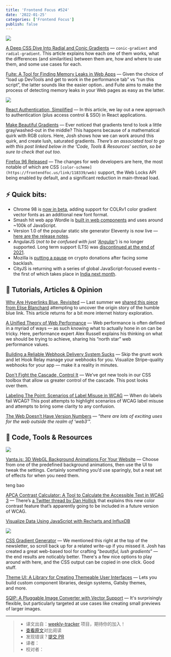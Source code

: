 ```yaml
---
title: 'Frontend Focus #524'
date: '2022-01-25'
categories: ['Frontend Focus']
publish: false
---
```


[![](https://res.cloudinary.com/cpress/image/upload/w_1280,e_sharpen:60/v1641992854/b3e9yiscwbaepolakbax.jpg)](https://frontendfoc.us/link/118333/web)

[A Deep CSS Dive Into Radial and Conic Gradients](https://frontendfoc.us/link/118333/web "www.smashingmagazine.com") — `conic-gradient` and `radial-gradient`. This article explains how each one of them works, what the differences (and similarities) between them are, how and where to use them, and some use cases for each.

[Fuite: A Tool for Finding Memory Leaks in Web Apps](https://frontendfoc.us/link/118363/web "nolanlawson.com") — Given the choice of “load up DevTools and get to work in the performance tab” vs “run this script”, the latter sounds like the easier option.. and Fuite aims to make the process of detecting memory leaks in your Web pages as easy as the latter.

[![](https://copm.s3.amazonaws.com/b1e915b5.png)](https://frontendfoc.us/link/118335/web)

[React Authentication, Simplified](https://frontendfoc.us/link/118335/web "userfront.com") — In this article, we lay out a new approach to authentication (plus access control & SSO) in React applications.

[Make Beautiful Gradients](https://frontendfoc.us/link/118334/web "www.joshwcomeau.com") — Ever noticed that gradients tend to look a little gray/washed-out in the middle? This happens because of a mathematical quirk with RGB colors. Here, Josh shows how we can work around this quirk, and create lush, saturated gradients. _There’s an associated tool to go with this post linked below in the 'Code, Tools & Resources' section, so be sure to check that out too._

[Firefox 96 Released](https://frontendfoc.us/link/118338/web "www.mozilla.org") — The changes for web developers are here, the most notable of which are CSS `[color-scheme](https://frontendfoc.us/link/118339/web)` support, the Web Locks API being enabled by default, and a significant reduction in main-thread load.

## **⚡️ Quick bits:**

*   Chrome 98 is [now in beta](https://frontendfoc.us/link/118340/web), adding support for COLRv1 color gradient vector fonts as an additional new font format.
*   Smash hit web app Wordle is [built in web components](https://frontendfoc.us/link/118341/web) and uses around ~100k of JavaScript.
*   Version 1.0 of the popular static site generator Eleventy is now live — [here are the release notes](https://frontendfoc.us/link/118342/web).
*   AngularJS (_not to be confused with just '[Angular](https://frontendfoc.us/link/118343/web)'_) is no longer supported. Long term support (LTS) was [discontinued at the end of 2021](https://frontendfoc.us/link/118344/web).
*   Mozilla is [putting a pause](https://frontendfoc.us/link/118345/web) on crypto donations after facing some backlash.
*   CityJS is returning with a series of global JavaScript-focused events – the first of which takes place in [India next month](https://frontendfoc.us/link/118346/web).

## 📙 **Tutorials, Articles & Opinion**

[Why Are Hyperlinks Blue, Revisited](https://frontendfoc.us/link/118336/web "blog.mozilla.org") — Last summer we [shared this piece from Elise Blanchard](https://frontendfoc.us/link/118337/web) attempting to uncover the origin story of the humble blue link. This article returns for a bit more internet history exploration.

[A Unified Theory of Web Performance](https://frontendfoc.us/link/118347/web "calendar.perfplanet.com") — Web performance is often defined in a myriad of ways — as such knowing what to actually hone in on can be tricky. Here, performance expert Alex Russell explains his thinking on what we should be trying to achieve, sharing his “north star” web performance values.

[Building a Reliable Webhook Delivery System Sucks](https://frontendfoc.us/link/118349/web "www.hookrelay.dev") — Skip the grunt work and let Hook Relay manage your webhooks for you. Visualize Stripe-quality webhooks for your app — make it a reality in minutes.

[Don't Fight the Cascade, Control It](https://frontendfoc.us/link/118348/web "css-tricks.com") — We’ve got new tools in our CSS toolbox that allow us greater control of the cascade. This post looks over them.

[Labeling The Point: Scenarios of Label Misuse in WCAG](https://frontendfoc.us/link/118350/web "www.tpgi.com") — When do labels fail WCAG? This post attempts to highlight scenarios of WCAG label misuse and attempts to bring some clarity to any confusion.

[The Web Doesn’t Have Version Numbers](https://frontendfoc.us/link/118351/web "hiddedevries.nl") — “_there are lots of exciting uses for the web outside the realm of ‘web3’_”.

## 🔧 **Code, Tools & Resources**

[![](https://cp-randombucket.s3.eu-west-1.amazonaws.com/ezgif.com-gif-maker.gif)](https://frontendfoc.us/link/118358/web)

[Vanta.js: 3D WebGL Background Animations For Your Website](https://frontendfoc.us/link/118358/web "www.vantajs.com") — Choose from one of the predefined background animations, then use the UI to tweak the settings. Certainly something you’d use sparingly, but a neat set of effects for when you need them.

teng bao

[APCA Contrast Calculator: A Tool to Calculate the Accessible Text in WCAG 3](https://frontendfoc.us/link/118359/web "www.myndex.com") — There’s [a Twitter thread by Dan Hollick](https://frontendfoc.us/link/118360/web) that explains this new color contrast feature that’s apparently going to be included in a future version of WCAG.

[Visualize Data Using JavaScript with Recharts and InfluxDB](https://frontendfoc.us/link/118361/web "www.influxdata.com")

[![](https://res.cloudinary.com/cpress/image/upload/v1641984739/gcewtihdcen7r7vztlxo.png)](https://frontendfoc.us/link/118362/web)

[CSS Gradient Generator](https://frontendfoc.us/link/118362/web "www.joshwcomeau.com") — We mentioned this right at the top of the newsletter, so scroll back up for a related write-up if you missed it. Josh has created a great web-based tool for crafting “_beautiful, lush gradients_” — the end results are noticably better. There's a few nice options to play around with here, and the CSS output can be copied in one click. Good stuff.

[Theme UI: A Library for Creating Themeable User Interfaces](https://frontendfoc.us/link/118364/web "theme-ui.com") — Lets you build custom component libraries, design systems, Gatsby themes, and more.

[SQIP: A Pluggable Image Converter with Vector Support](https://frontendfoc.us/link/118365/web "github.com") — It's surprisingly flexible, but particularly targeted at use cases like creating small previews of larger images.

---
> * 译文出自：[weekly-tracker](https://github.com/FEDarling/weekly-tracker) 项目，期待你的加入！
> * [查看原文](https://frontendfoc.us/issues/524)对比阅读
> * 发现错误？[提交 PR](https://github.com/FEDarling/weekly-tracker/blob/main/weeklys/frontend_focus/524)
> * 译者：
> * 校对者：
